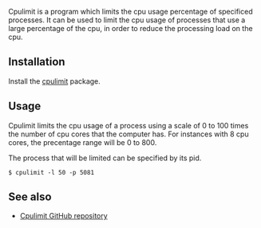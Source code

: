 Cpulimit is a program which limits the cpu usage percentage of specificed processes. It can be used to limit the cpu usage of processes that use a large percentage of the cpu, in order to reduce the processing load on the cpu.

## Installation

Install the [cpulimit](https://www.archlinux.org/packages/?name=cpulimit) package.

## Usage

Cpulimit limits the cpu usage of a process using a scale of 0 to 100 times the number of cpu cores that the computer has. For instances with 8 cpu cores, the precentage range will be 0 to 800.

The process that will be limited can be specified by its pid.

```
$ cpulimit -l 50 -p 5081

```

## See also

*   [Cpulimit GitHub repository](https://github.com/opsengine/cpulimit)